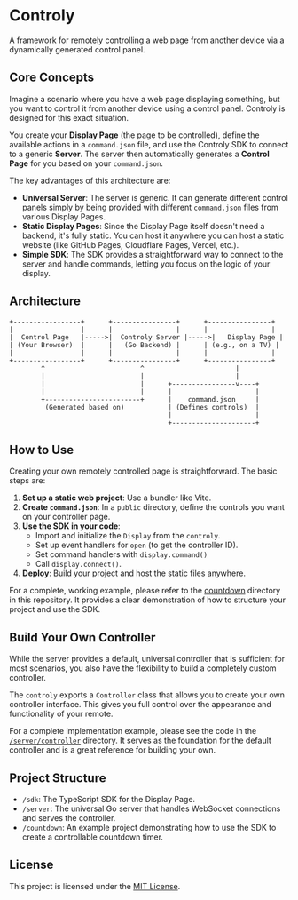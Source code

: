 # Controly

A framework for remotely controlling a web page from another device via a dynamically generated control panel.

## Core Concepts

Imagine a scenario where you have a web page displaying something, but you want to control it from another device using a control panel. Controly is designed for this exact situation.

You create your **Display Page** (the page to be controlled), define the available actions in a `command.json` file, and use the Controly SDK to connect to a generic **Server**. The server then automatically generates a **Control Page** for you based on your `command.json`.

The key advantages of this architecture are:

- **Universal Server**: The server is generic. It can generate different control panels simply by being provided with different `command.json` files from various Display Pages.
- **Static Display Pages**: Since the Display Page itself doesn't need a backend, it's fully static. You can host it anywhere you can host a static website (like GitHub Pages, Cloudflare Pages, Vercel, etc.).
- **Simple SDK**: The SDK provides a straightforward way to connect to the server and handle commands, letting you focus on the logic of your display.

## Architecture

```
+-----------------+      +----------------+      +----------------+
|                 |      |                |      |                |
|  Control Page   |----->|  Controly Server |----->|   Display Page |
| (Your Browser)  |      |   (Go Backend) |      | (e.g., on a TV) |
|                 |      |                |      |                |
+-----------------+      +----------------+      +----------------+
        ^                        ^                       |
        |                        |                       |
        |                        |      +----------------v----+
        |                        |      |                     |
        +------------------------+      |    command.json     |
         (Generated based on)           | (Defines controls)  |
                                        |                     |
                                        +---------------------+
```

## How to Use

Creating your own remotely controlled page is straightforward. The basic steps are:

1.  **Set up a static web project**: Use a bundler like Vite.
2.  **Create `command.json`**: In a `public` directory, define the controls you want on your controller page.
3.  **Use the SDK in your code**:
    - Import and initialize the `Display` from the `controly`.
    - Set up event handlers for `open` (to get the controller ID).
    - Set command handlers with `display.command()`
    - Call `display.connect()`.
4.  **Deploy**: Build your project and host the static files anywhere.

For a complete, working example, please refer to the [countdown](./countdown) directory in this repository. It provides a clear demonstration of how to structure your project and use the SDK.

## Build Your Own Controller

While the server provides a default, universal controller that is sufficient for most scenarios, you also have the flexibility to build a completely custom controller.

The `controly` exports a `Controller` class that allows you to create your own controller interface. This gives you full control over the appearance and functionality of your remote.

For a complete implementation example, please see the code in the [`/server/controller`](./server/controller/) directory. It serves as the foundation for the default controller and is a great reference for building your own.

## Project Structure

- `/sdk`: The TypeScript SDK for the Display Page.
- `/server`: The universal Go server that handles WebSocket connections and serves the controller.
- `/countdown`: An example project demonstrating how to use the SDK to create a controllable countdown timer.

## License

This project is licensed under the [MIT License](LICENSE).
